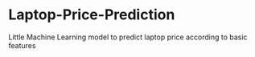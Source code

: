 # Laptop-Price-Prediction
Little Machine Learning model to predict laptop price according to basic features
